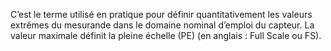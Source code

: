 C’est le terme utilisé en pratique pour définir quantitativement les valeurs extrêmes du mesurande dans le domaine nominal d’emploi du capteur. La valeur maximale définit la pleine échelle (PE) (en anglais : Full Scale ou FS).